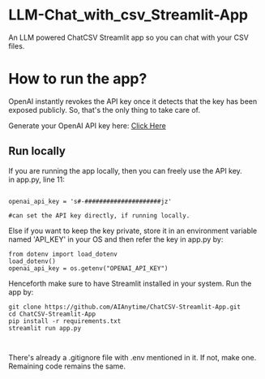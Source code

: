 # LLM-Chat_with_csv_Streamlit-App
An LLM powered ChatCSV Streamlit app so you can chat with your CSV files.

<h1> How to run the app?</h1>
<p> OpenAI instantly revokes the API key once it detects that the key has been exposed publicly. So, that's the only thing to take care of.</p>
 
 Generate your OpenAI API key here: <a href="https://platform.openai.com/account/api-keys"> Click Here </a>
<br>
<h2> Run locally </h2>
<p> If you are running the app locally, then you can freely use the API key. <br>
  in app.py, line 11: <br>
  
  ```
  
  openai_api_key = 's#-#####################jz'
  
  #can set the API key directly, if running locally.
  
  ```
 
 Else if you want to keep the key private, store it in an environment variable named 'API_KEY' in your OS and then refer the key in app.py by:
 
  ```
  from dotenv import load_dotenv
  load_dotenv()
  openai_api_key = os.getenv("OPENAI_API_KEY")
 
  ```
  
 
  Henceforth make sure to have Streamlit installed in your system. Run the app by:
  
  ```
  git clone https://github.com/AIAnytime/ChatCSV-Streamlit-App.git
  cd ChatCSV-Streamlit-App
  pip install -r requirements.txt
  streamlit run app.py
  
 
 
 ```
 There's already a .gitignore file with .env mentioned in it. If not, make one. <br>
 Remaining code remains the same.


